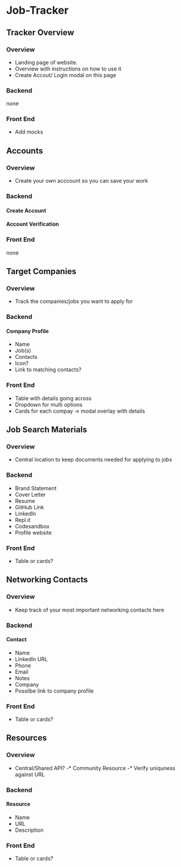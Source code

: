 # Job-Tracker

## Tracker Overview
### Overview
* Landing page of website.
* Overview with instructions on how to use it
* Create Accout/ Login modal on this page

### Backend
none

### Front End
* Add mocks

## Accounts
### Overview
* Create your own acccount so you can save your work

### Backend
#### Create Account

#### Account Verification

### Front End
none

## Target Companies
### Overview
* Track the companies/jobs you want to apply for

### Backend
#### Company Profile
* Name
* Job(s)
* Contacts
* Icon? 
* Link to matching contacts? 

### Front End
* Table with details going across
 * Dropdown for multi options
* Cards for each compay -> modal overlay with details

## Job Search Materials
### Overview
* Central location to keep documents needed for applying to jobs

### Backend
* Brand Statement
* Cover Letter
* Resume
* GitHub Link
* LinkedIn
* Repl.it
* Codesandbox
* Profile website

### Front End
* Table or cards?

## Networking Contacts
### Overview
* Keep track of your most important networking contacts here

### Backend
#### Contact
* Name
* LinkedIn URL
* Phone
* Email
* Notes
* Company
 * Possilbe link to company profile

### Front End
* Table or cards?

## Resources
### Overview
* Central/Shared API? 
-* Community Resource
-* Verify uniquness against URL

### Backend
#### Resource
* Name
* URL
* Description

### Front End
* Table or cards?

